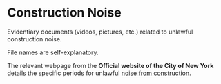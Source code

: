 # Construction Noise

Evidentiary documents (videos, pictures, etc.) related to unlawful construction noise.

File names are self-explanatory.

The relevant webpage from the **Official website of the City of New York** details the specific periods for unlawful [noise from construction](https://www1.nyc.gov/nyc-resources/service/2090/noise-from-construction).
